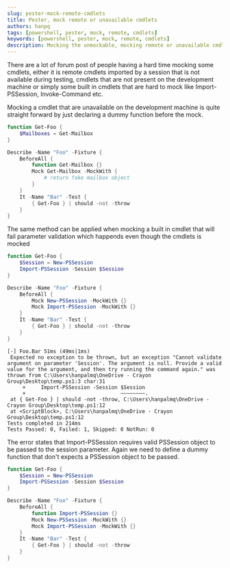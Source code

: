 ```yaml
---
slug: pester-mock-remote-cmdlets
title: Pester, mock remote or unavailable cmdlets
authors: hanpq
tags: [powershell, pester, mock, remote, cmdlets]
keywords: [powershell, pester, mock, remote, cmdlets]
description: Mocking the unmockable, mocking remote or unavailable cmdlets.
---
```


<div class="fb-share-button"
data-href="https://getps.dev/blog/pester-mock-remote-cmdlets"
data-layout="button"
data-size="small">
</div>

There are a lot of forum post of people having a hard time mocking some cmdlets, either it is remote cmdlets imported by a session that is not available during testing, cmdlets that are not present on the development machine or simply some built in cmdlets that are hard to mock like Import-PSSession, Invoke-Command etc.

Mocking a cmdlet that are unavailable on the development machine is quite straight forward by just declaring a dummy function before the mock.

```powershell
function Get-Foo {
    $Mailboxes = Get-Mailbox
}

Describe -Name "Foo" -Fixture {
    BeforeAll {
        function Get-Mailbox {}
        Mock Get-Mailbox -MockWith {
            # return fake mailbox object
        }
    }
    It -Name "Bar" -Test {
        { Get-Foo } | should -not -throw
    }
}
```

The same method can be applied when mocking a built in cmdlet that will fail parameter validation which happends even though the cmdlets is mocked

```powershell
function Get-Foo {
    $Session = New-PSSession
    Import-PSSession -Session $Session
}

Describe -Name "Foo" -Fixture {
    BeforeAll {
        Mock New-PSSession -MockWith {}
        Mock Import-PSSession -MockWith {}
    }
    It -Name "Bar" -Test {
        { Get-Foo } | should -not -throw
    }
}
```

```
[-] Foo.Bar 51ms (49ms|1ms)
 Expected no exception to be thrown, but an exception "Cannot validate argument on parameter 'Session'. The argument is null. Provide a valid value for the argument, and then try running the command again." was thrown from C:\Users\hanpalmq\OneDrive - Crayon Group\Desktop\temp.ps1:3 char:31
     +     Import-PSSession -Session $Session
     +                               ~~~~~~~~.
 at { Get-Foo } | should -not -throw, C:\Users\hanpalmq\OneDrive - Crayon Group\Desktop\temp.ps1:12
 at <ScriptBlock>, C:\Users\hanpalmq\OneDrive - Crayon Group\Desktop\temp.ps1:12
Tests completed in 214ms
Tests Passed: 0, Failed: 1, Skipped: 0 NotRun: 0
```

The error states that Import-PSSession requires valid PSSession object to be passed to the session parameter. Again we need to define a dummy function that don't expects a PSSession object to be passed.

```powershell
function Get-Foo {
    $Session = New-PSSession
    Import-PSSession -Session $Session
}

Describe -Name "Foo" -Fixture {
    BeforeAll {
        function Import-PSSession {}
        Mock New-PSSession -MockWith {}
        Mock Import-PSSession -MockWith {}
    }
    It -Name "Bar" -Test {
        { Get-Foo } | should -not -throw
    }
}
```

<Comments />

